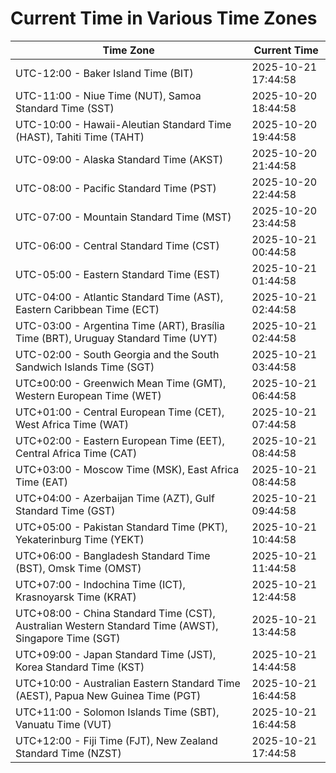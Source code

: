 # Current Time in Various Time Zones

| Time Zone | Current Time |
|-----------|--------------|
| UTC-12:00 - Baker Island Time (BIT) | 2025-10-21 17:44:58 |
| UTC-11:00 - Niue Time (NUT), Samoa Standard Time (SST) | 2025-10-20 18:44:58 |
| UTC-10:00 - Hawaii-Aleutian Standard Time (HAST), Tahiti Time (TAHT) | 2025-10-20 19:44:58 |
| UTC-09:00 - Alaska Standard Time (AKST) | 2025-10-20 21:44:58 |
| UTC-08:00 - Pacific Standard Time (PST) | 2025-10-20 22:44:58 |
| UTC-07:00 - Mountain Standard Time (MST) | 2025-10-20 23:44:58 |
| UTC-06:00 - Central Standard Time (CST) | 2025-10-21 00:44:58 |
| UTC-05:00 - Eastern Standard Time (EST) | 2025-10-21 01:44:58 |
| UTC-04:00 - Atlantic Standard Time (AST), Eastern Caribbean Time (ECT) | 2025-10-21 02:44:58 |
| UTC-03:00 - Argentina Time (ART), Brasília Time (BRT), Uruguay Standard Time (UYT) | 2025-10-21 02:44:58 |
| UTC-02:00 - South Georgia and the South Sandwich Islands Time (SGT) | 2025-10-21 03:44:58 |
| UTC±00:00 - Greenwich Mean Time (GMT), Western European Time (WET) | 2025-10-21 06:44:58 |
| UTC+01:00 - Central European Time (CET), West Africa Time (WAT) | 2025-10-21 07:44:58 |
| UTC+02:00 - Eastern European Time (EET), Central Africa Time (CAT) | 2025-10-21 08:44:58 |
| UTC+03:00 - Moscow Time (MSK), East Africa Time (EAT) | 2025-10-21 08:44:58 |
| UTC+04:00 - Azerbaijan Time (AZT), Gulf Standard Time (GST) | 2025-10-21 09:44:58 |
| UTC+05:00 - Pakistan Standard Time (PKT), Yekaterinburg Time (YEKT) | 2025-10-21 10:44:58 |
| UTC+06:00 - Bangladesh Standard Time (BST), Omsk Time (OMST) | 2025-10-21 11:44:58 |
| UTC+07:00 - Indochina Time (ICT), Krasnoyarsk Time (KRAT) | 2025-10-21 12:44:58 |
| UTC+08:00 - China Standard Time (CST), Australian Western Standard Time (AWST), Singapore Time (SGT) | 2025-10-21 13:44:58 |
| UTC+09:00 - Japan Standard Time (JST), Korea Standard Time (KST) | 2025-10-21 14:44:58 |
| UTC+10:00 - Australian Eastern Standard Time (AEST), Papua New Guinea Time (PGT) | 2025-10-21 16:44:58 |
| UTC+11:00 - Solomon Islands Time (SBT), Vanuatu Time (VUT) | 2025-10-21 16:44:58 |
| UTC+12:00 - Fiji Time (FJT), New Zealand Standard Time (NZST) | 2025-10-21 17:44:58 |
